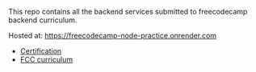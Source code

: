This repo contains all the backend services submitted to freecodecamp backend curriculum.

Hosted at: https://freecodecamp-node-practice.onrender.com

- [Certification](https://www.freecodecamp.dev/certification/knrin/back-end-development-and-apis)
- [FCC curriculum](https://www.freecodecamp.dev/learn/back-end-development-and-apis)